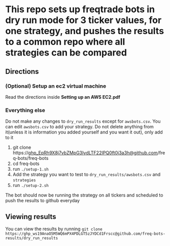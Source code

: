 # This repo sets up freqtrade bots in dry run mode for 3 ticker values, for one strategy, and pushes the results to a common repo where all strategies can be compared

## Directions

### (Optional) Setup an ec2 virtual machine

Read the directions inside **Setting up an AWS EC2.pdf**

### Everything else

Do not make any changes to `dry_run_results` except for `awsbots.csv`. You can edit `awsbots.csv` to add your strategy. Do not delete anything from it(unless it is information you added yourself and you want it out), only add to it

1. git clone https://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@github.com/freq-bots/freq-bots
2. cd freq-bots
3. run `./setup-1.sh`
3. Add the strategy you want to test to `dry_run_results/awsbots.csv` and `strategies`
5. run `./setup-2.sh` 

The bot should now be running the strategy on all tickers and scheduled to push the results to github everyday



## Viewing results

You can view the results by running `git clone https://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@github.com/freq-bots-results/dry_run_results`